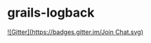 # grails-logback
[![Gitter](https://badges.gitter.im/Join Chat.svg)](https://gitter.im/alvarosanchez/grails-logback?utm_source=badge&utm_medium=badge&utm_campaign=pr-badge&utm_content=badge)